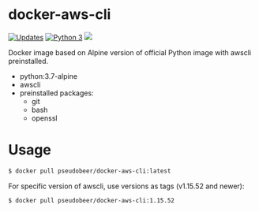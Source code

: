 # docker-aws-cli
[![Updates](https://pyup.io/repos/github/pseudobeer/docker-aws-cli/shield.svg)](https://pyup.io/repos/github/pseudobeer/docker-aws-cli/) [![Python 3](https://pyup.io/repos/github/pseudobeer/docker-aws-cli/python-3-shield.svg)](https://pyup.io/repos/github/pseudobeer/docker-aws-cli/) [![](https://images.microbadger.com/badges/image/pseudobeer/docker-aws-cli.svg)](https://microbadger.com/images/pseudobeer/docker-aws-cli "Get your own image badge on microbadger.com")

Docker image based on Alpine version of official Python image with awscli preinstalled.
- python:3.7-alpine
- awscli
- preinstalled packages:
  - git
  - bash
  - openssl

# Usage
```bash
$ docker pull pseudobeer/docker-aws-cli:latest
```

For specific version of awscli, use versions as tags (v1.15.52 and newer):
```bash
$ docker pull pseudobeer/docker-aws-cli:1.15.52
```
